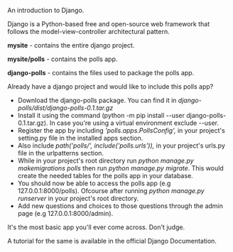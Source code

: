 An introduction to Django. 

Django is a Python-based free and open-source web framework that follows the model-view-controller architectural pattern. 

**mysite** - contains the entire django project.

**mysite/polls** - contains the polls app. 

**django-polls** - contains the files used to package the polls app.

Already have a django project and would like to include this polls app?

- Download the django-polls package. You can find it in *django-polls/dist/django-polls-0.1.tar.gz* 
- Install it using the command (python -m pip install --user django-polls-0.1.tar.gz). In case you're using a virtual environment exclude --user.
- Register the app by including *'polls.apps.PollsConfig',* in your project's setting.py file in the installed apps section.
- Also include *path('polls/', include('polls.urls')),* in your project's urls.py file in the urlpatterns section.
- While in your project's root directory run *python manage.py makemigrations polls* then run *python manage.py migrate*. This would create the needed tables for the polls app in your database.
- You should now be able to access the polls app (e.g 127.0.0.1:8000/polls). Ofcourse after running *python manage.py runserver* in your project's root directory.
- Add new questions and choices to those questions through the admin page (e.g 127.0.0.1:8000/admin).

It's the most basic app you'll ever come across. Don't judge.

A tutorial for the same is available in the official Django Documentation.
